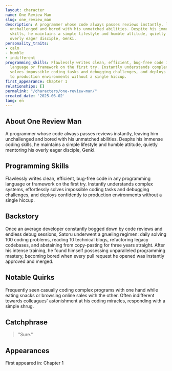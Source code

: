 ```yaml
---
layout: character
name: One Review Man
slug: one_review_man
description: A programmer whose code always passes reviews instantly, leaving him
  unchallenged and bored with his unmatched abilities. Despite his immense coding
  skills, he maintains a simple lifestyle and humble attitude, quietly mentoring his
  overly eager disciple, Genki.
personality_traits:
- calm
- humble
- indifferent
programming_skills: Flawlessly writes clean, efficient, bug-free code in any programming
  language or framework on the first try. Instantly understands complex systems, effortlessly
  solves impossible coding tasks and debugging challenges, and deploys confidently
  to production environments without a single hiccup.
first_appearance: Chapter 1
relationships: []
permalink: "/characters/one-review-man/"
created_date: '2025-06-02'
lang: en
---
```


## About One Review Man

A programmer whose code always passes reviews instantly, leaving him unchallenged and bored with his unmatched abilities. Despite his immense coding skills, he maintains a simple lifestyle and humble attitude, quietly mentoring his overly eager disciple, Genki.

## Programming Skills

Flawlessly writes clean, efficient, bug-free code in any programming language or framework on the first try. Instantly understands complex systems, effortlessly solves impossible coding tasks and debugging challenges, and deploys confidently to production environments without a single hiccup.

## Backstory

Once an average developer constantly bogged down by code reviews and endless debug sessions, Satoru underwent a grueling regimen: daily solving 100 coding problems, reading 10 technical blogs, refactoring legacy codebases, and abstaining from copy-pasting for three years straight. After his intense training, he found himself possessing unparalleled programming mastery, becoming bored when every pull request he opened was instantly approved and merged.

## Notable Quirks

Frequently seen casually coding complex programs with one hand while eating snacks or browsing online sales with the other. Often indifferent towards colleagues' astonishment at his coding miracles, responding with a simple shrug.

## Catchphrase

> "Sure."

## Appearances

First appeared in: Chapter 1

<!-- Chapter appearances will be tracked automatically -->
